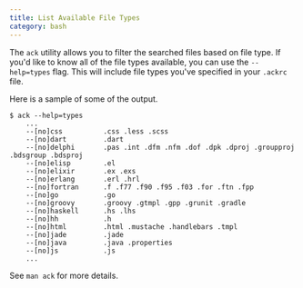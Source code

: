 ```yaml
---
title: List Available File Types
category: bash
---
```


The `ack` utility allows you to filter the searched files based on file
type. If you'd like to know all of the file types available, you can use the
`--help=types` flag. This will include file types you've specified in your
`.ackrc` file.

Here is a sample of some of the output.

```
$ ack --help=types
    ...
    --[no]css          .css .less .scss
    --[no]dart         .dart
    --[no]delphi       .pas .int .dfm .nfm .dof .dpk .dproj .groupproj .bdsgroup .bdsproj
    --[no]elisp        .el
    --[no]elixir       .ex .exs
    --[no]erlang       .erl .hrl
    --[no]fortran      .f .f77 .f90 .f95 .f03 .for .ftn .fpp
    --[no]go           .go
    --[no]groovy       .groovy .gtmpl .gpp .grunit .gradle
    --[no]haskell      .hs .lhs
    --[no]hh           .h
    --[no]html         .html .mustache .handlebars .tmpl
    --[no]jade         .jade
    --[no]java         .java .properties
    --[no]js           .js
    ...
```

See `man ack` for more details.
